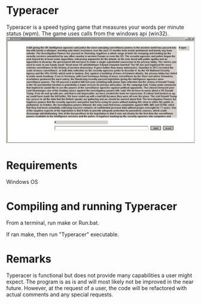 # Typeracer
Typeracer is a speed typing game that measures your words per minute status (wpm). The game uses calls from the windows api (win32).
![Alt text](/Typeracer.JPG?raw=true "Typeracer")

# Requirements
Windows OS

# Compiling and running Typeracer
From a terminal, run make or Run.bat.

If ran make, then run "Typeracer" executable.

# Remarks
Typeracer is functional but does not provide many capabilities a user might expect. The program is as is and will most likely not be improved in the near future. However, at the request of a user, the code will be refactored with actual comments and any special requests. 